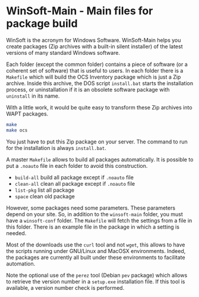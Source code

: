 # WinSoft-Main - Main files for package build

WinSoft is the acronym for Windows Software.
WinSoft-Main helps you create packages
(Zip archives with a built-in silent installer)
of the latest versions of many standard Windows software. 

Each folder (except the common folder) contains a piece of software
(or a coherent set of software) that is useful to users.
In each folder there is a `Makefile` which will build the OCS Inventory
package which is just a Zip archive.
Inside this archive, the DOS script `install.bat` starts the
installation process, or uninstallation if it is an obsolete software
package with `uninstall` in its name.

With a little work, it would be quite easy to transform these Zip
archives into WAPT packages.

```bash
make
make ocs
```

You just have to put this Zip package on your server.
The command to run for the installation is always `install.bat`.

A master `Makefile` allows to build all packages automatically.
It is possible to put a `.noauto` file in each folder to avoid this
construction.

* `build-all`  build all package except if `.noauto` file
* `clean-all`  clean all package except if `.noauto` file
* `list-pkg`   list all package
* `space`      clean old package

However, some packages need some parameters.
These parameters depend on your site.
So, in addition to the `winsoft-main` folder, you must have a `winsoft-conf` folder.
The `Makefile` will fetch the settings from a file in this folder.
There is an example file in the package in which a setting is needed.

Most of the downloads use the `curl` tool and not `wget`,
this allows to have the scripts running under GNU/Linux and MacOSX environments.
Indeed, the packages are currently all built under these environments
to facilitate automation.

Note the optional use of the `perez` tool (Debian `pev` package)
which allows to retrieve the version number in a `setup.exe` installation file.
If this tool is available, a version number check is performed.
